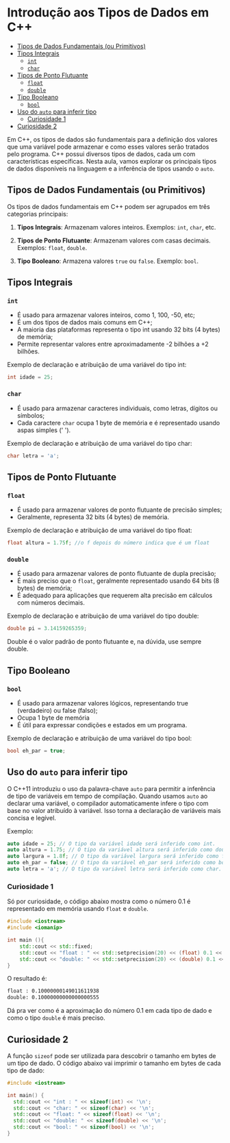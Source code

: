 # Introdução aos Tipos de Dados em C++

<!-- toc -->
- [Tipos de Dados Fundamentais (ou Primitivos)](#tipos-de-dados-fundamentais-ou-primitivos)
- [Tipos Integrais](#tipos-integrais)
  - [`int`](#int)
  - [`char`](#char)
- [Tipos de Ponto Flutuante](#tipos-de-ponto-flutuante)
  - [`float`](#float)
  - [`double`](#double)
- [Tipo Booleano](#tipo-booleano)
  - [`bool`](#bool)
- [Uso do `auto` para inferir tipo](#uso-do-auto-para-inferir-tipo)
  - [Curiosidade 1](#curiosidade-1)
- [Curiosidade 2](#curiosidade-2)
<!-- toc -->

Em C++, os tipos de dados são fundamentais para a definição dos valores que uma variável pode armazenar e como esses valores serão tratados pelo programa. C++ possui diversos tipos de dados, cada um com características específicas. Nesta aula, vamos explorar os principais tipos de dados disponíveis na linguagem e a inferência de tipos usando o `auto`.

## Tipos de Dados Fundamentais (ou Primitivos)

Os tipos de dados fundamentais em C++ podem ser agrupados em três categorias principais:

1. **Tipos Integrais**: Armazenam valores inteiros. Exemplos: `int`, `char`, etc.

2. **Tipos de Ponto Flutuante**: Armazenam valores com casas decimais. Exemplos: `float`, `double`.

3. **Tipo Booleano**: Armazena valores `true` ou `false`. Exemplo: `bool`.

## Tipos Integrais

### `int`

- É usado para armazenar valores inteiros, como 1, 100, -50, etc;
- É um dos tipos de dados mais comuns em C++;
- A maioria das plataformas representa o tipo int usando 32 bits (4 bytes) de memória;
- Permite representar valores entre aproximadamente -2 bilhões a +2 bilhões.

Exemplo de declaração e atribuição de uma variável do tipo int:

```c++
int idade = 25;
```

### `char`

- É usado para armazenar caracteres individuais, como letras, dígitos ou símbolos;
- Cada caractere `char` ocupa 1 byte de memória e é representado usando aspas simples (' ').

Exemplo de declaração e atribuição de uma variável do tipo char:

```c++
char letra = 'a';
```

## Tipos de Ponto Flutuante

### `float`

- É usado para armazenar valores de ponto flutuante de precisão simples;
- Geralmente, representa 32 bits (4 bytes) de memória.

Exemplo de declaração e atribuição de uma variável do tipo float:

```cpp
float altura = 1.75f; //o f depois do número indica que é um float
```

### `double`

- É usado para armazenar valores de ponto flutuante de dupla precisão;
- É mais preciso que o `float`, geralmente representado usando 64 bits (8 bytes) de memória;
- É adequado para aplicações que requerem alta precisão em cálculos com números decimais.

Exemplo de declaração e atribuição de uma variável do tipo double:

```cpp
double pi = 3.14159265359;
```

Double é o valor padrão de ponto flutuante e, na dúvida, use sempre double.

## Tipo Booleano

### `bool`

- É usado para armazenar valores lógicos, representando true (verdadeiro) ou false (falso);
- Ocupa 1 byte de memória
- É útil para expressar condições e estados em um programa.

Exemplo de declaração e atribuição de uma variável do tipo bool:

```c++
bool eh_par = true;
```

## Uso do `auto` para inferir tipo

O C++11 introduziu o uso da palavra-chave `auto` para permitir a inferência de tipo de variáveis em tempo de compilação. Quando usamos `auto` ao declarar uma variável, o compilador automaticamente infere o tipo com base no valor atribuído à variável. Isso torna a declaração de variáveis mais concisa e legível.

Exemplo:

```c++
auto idade = 25; // O tipo da variável idade será inferido como int.
auto altura = 1.75; // O tipo da variável altura será inferido como double.
auto largura = 1.8f; // O tipo da variável largura será inferido como float.
auto eh_par = false; // O tipo da variável eh_par será inferido como bool.
auto letra = 'a'; // O tipo da variável letra será inferido como char.
```

### Curiosidade 1

Só por curiosidade, o código abaixo mostra como o número 0.1 é representado em memória usando `float` e `double`.

```cpp
#include <iostream>
#include <iomanip>

int main (){
    std::cout << std::fixed;
    std::cout << "float : " << std::setprecision(20) << (float) 0.1 << '\n';
    std::cout << "double: " << std::setprecision(20) << (double) 0.1 << '\n';
}
```

O resultado é:

```txt
float : 0.10000000149011611938
double: 0.10000000000000000555
```

Dá pra ver como é a aproximação do número 0.1 em cada tipo de dado e como o tipo `double` é mais preciso.

## Curiosidade 2

A função `sizeof` pode ser utilizada para descobrir o tamanho em bytes de um tipo de dado. O código abaixo vai imprimir o tamanho em bytes de cada tipo de dado:

```cpp
#include <iostream>

int main() {
  std::cout << "int : " << sizeof(int) << '\n';
  std::cout << "char: " << sizeof(char) << '\n';
  std::cout << "float: " << sizeof(float) << '\n';
  std::cout << "double: " << sizeof(double) << '\n';
  std::cout << "bool: " << sizeof(bool) << '\n';
}
```
